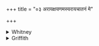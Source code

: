 +++
title = "०३ अरायक्षयणमस्यरायचातनं मे"

+++

<details><summary>Whitney</summary>

### Translation
3. Wizard- (? *arā́ya-*) destroying art thou; wizard-expulsion mayest  
thou give me: hail!

### Notes
</details>

<details><summary>Griffith</summary>

Arayis' ruiner art thou, give me to drive Arayis off. All hail!
</details>
